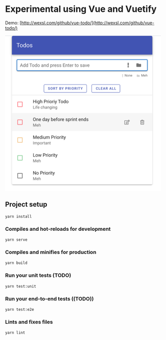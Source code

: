 # Experimental using Vue and Vuetify

Demo: [http://wexsl.com/github/vue-todo/](http://wexsl.com/github/vue-todo/)

![Image of Vue Todo App](vue-todo.png)
## Project setup
```
yarn install
```

### Compiles and hot-reloads for development
```
yarn serve
```

### Compiles and minifies for production
```
yarn build
```

### Run your unit tests (TODO)
```
yarn test:unit
```

### Run your end-to-end tests ((TODO))
```
yarn test:e2e
```

### Lints and fixes files
```
yarn lint
```


